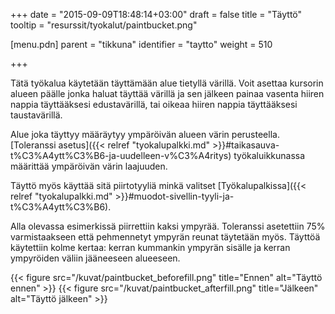 +++
date = "2015-09-09T18:48:14+03:00"
draft = false
title = "Täyttö"
tooltip = "resurssit/tyokalut/paintbucket.png"

[menu.pdn]
    parent = "tikkuna"
    identifier = "taytto"
    weight = 510

+++

Tätä työkalua käytetään täyttämään alue tietyllä värillä. Voit asettaa kursorin alueen päälle jonka haluat täyttää värillä ja sen
jälkeen painaa vasenta hiiren nappia täyttääksesi edustavärillä, tai oikeaa hiiren nappia täyttääksesi taustavärillä.

Alue joka täyttyy määräytyy ympäröivän alueen värin perusteella.
[Toleranssi asetus]({{< relref "tyokalupalkki.md" >}}#taikasauva-t%C3%A4ytt%C3%B6-ja-uudelleen-v%C3%A4ritys) työkaluikkunassa
määrittää ympäröivän värin laajuuden.

Täyttö myös käyttää sitä piirtotyyliä minkä valitset [Työkalupalkissa]({{< relref "tyokalupalkki.md" >}}#muodot-sivellin-tyyli-ja-t%C3%A4ytt%C3%B6).

Alla olevassa esimerkissä piirrettiin kaksi ympyrää. Toleranssi asetettiin 75% varmistaakseen että pehmennetyt ympyrän reunat
täytetään myös. Täyttöä käytettiin kolme kertaa: kerran kummankin ympyrän sisälle ja kerran ympyröiden väliin jääneeseen
alueeseen.

<div class="d-flex justify-content-center">

{{< figure src="/kuvat/paintbucket_beforefill.png" title="Ennen"  alt="Täyttö ennen" >}}
{{< figure src="/kuvat/paintbucket_afterfill.png" title="Jälkeen" alt="Täyttö jälkeen" >}}

</div>
